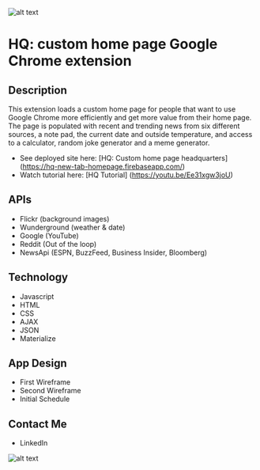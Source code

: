 ![alt text](http://www.hqraleigh.com/public/hq-raleigh-theme/images/hq-logo-black.png "Logo")  
# HQ:  custom home page Google Chrome extension

## Description
This extension loads a custom home page for people that want to use Google Chrome more efficiently and get more value from their home page.  
The page is populated with recent and trending news from six different sources, a note pad, the current date and outside temperature, and access to a calculator, random joke generator and a meme generator.

* See deployed site here: [HQ:  Custom home page headquarters] (https://hq-new-tab-homepage.firebaseapp.com/)
* Watch tutorial here: [HQ Tutorial] (https://youtu.be/Ee31xgw3joU)

## APIs
* Flickr  (background images)
* Wunderground  (weather & date)
* Google  (YouTube)
* Reddit  (Out of the loop)
* NewsApi  (ESPN, BuzzFeed, Business Insider, Bloomberg)

## Technology
* Javascript
* HTML
* CSS
* AJAX
* JSON
* Materialize

## App Design
* First Wireframe
* Second Wireframe
* Initial Schedule

## Contact Me
* LinkedIn

![alt text](https://lh3.googleusercontent.com/TVicHrYb31wzL_nscznt9bP8MHthi_xefSk8jgcjYTCWmgUREe5w7rRbXypoTFGVGYUM5NibaZo=s1280-h800-e365-rw "Screen shot")
